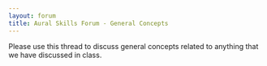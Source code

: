 ```yaml
---
layout: forum
title: Aural Skills Forum - General Concepts
---
```


Please use this thread to discuss general concepts related to anything that we have discussed in class.
